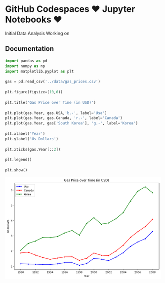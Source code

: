 # GitHub Codespaces ♥️ Jupyter Notebooks ♥️

Initial Data Analysis Working on 

Documentation
-------------

```python
import pandas as pd
import numpy as np
import matplotlib.pyplot as plt

gas = pd.read_csv('../data/gas_prices.csv')

plt.figure(figsize=(10,6))

plt.title('Gas Price over Time (in USD)')

plt.plot(gas.Year, gas.USA,'b.-', label='Usa')
plt.plot(gas.Year, gas.Canada, 'r.-', label='Canada')
plt.plot(gas.Year, gas['South Korea'], 'g.-', label='Korea')

plt.xlabel('Year')
plt.ylabel('Us Dollars')

plt.xticks(gas.Year[::2])

plt.legend()

plt.show()
```

![Alt text](data/first.png)